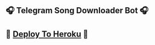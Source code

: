 ## 🎧 Telegram Song Downloader Bot 🎧

## 🚀 [Deploy To Heroku](https://dashboard.heroku.com/new?template=https://github.com/ImJanindu/Music-Bot) 🚀
